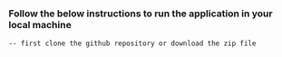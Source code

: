 ### Follow the below instructions to run the application in your local machine

    -- first clone the github repository or download the zip file